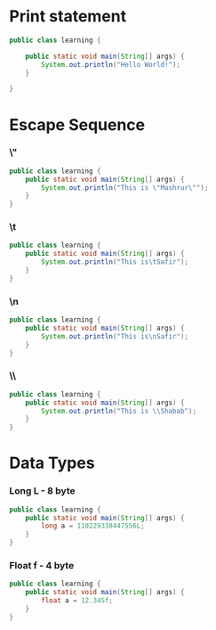 # Print statement
```Java
public class learning {

    public static void main(String[] args) {
        System.out.println("Hello World!");
    }

}
```


# Escape Sequence
### \\"
```java
public class learning {
    public static void main(String[] args) {
        System.out.println("This is \"Mashrur\"");
    }
}
```

### \\t
```java
public class learning {
    public static void main(String[] args) {
        System.out.println("This is\tSafir");
    }
}
```

### \\n
```java
public class learning {
    public static void main(String[] args) {
        System.out.println("This is\nSafir");
    }
}
```

### \\\
```java
public class learning {
    public static void main(String[] args) {
        System.out.println("This is \\Shabab");
    }
}
```


# Data Types
### Long L - 8 byte
```java
public class learning {
    public static void main(String[] args) {
        long a = 110229338447556L;
    }
}
```

### Float f - 4 byte
```java
public class learning {
    public static void main(String[] args) {
        float a = 12.345f;
    }
}
```
